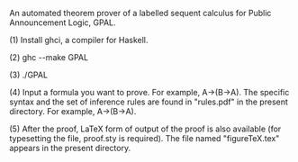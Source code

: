 An automated theorem prover of a labelled sequent calculus for Public Announcement Logic, GPAL.

(1) Install ghci, a compiler for Haskell.

(2) ghc --make GPAL

(3) ./GPAL

(4) Input a formula you want to prove. For example, A->(B->A). The specific syntax and the set of inference rules are found in "rules.pdf" in the present directory.
    For example, A->(B->A). 

(5) After the proof, LaTeX form of output of the proof is also available (for typesetting the file, proof.sty is required).
    The file named "figureTeX.tex" appears in the present directory.
